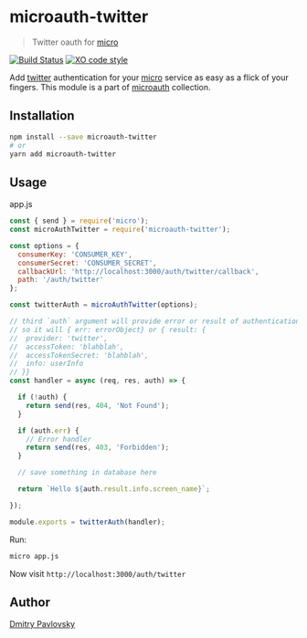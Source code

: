# microauth-twitter
> Twitter oauth for [micro](https://github.com/zeit/micro/)

[![Build Status](https://travis-ci.org/microauth/microauth-twitter.svg?branch=master)](https://travis-ci.org/microauth/microauth-twitter)
[![XO code style](https://img.shields.io/badge/code_style-XO-5ed9c7.svg)](https://github.com/sindresorhus/xo)

Add [twitter](https://twitter.com) authentication for your [micro](https://github.com/zeit/micro/) service as easy as a flick of your fingers.
This module is a part of [microauth](https://github.com/microauth/microauth) collection.

## Installation

```sh
npm install --save microauth-twitter
# or
yarn add microauth-twitter
```

## Usage

app.js
```js
const { send } = require('micro');
const microAuthTwitter = require('microauth-twitter');

const options = {
  consumerKey: 'CONSUMER_KEY',
  consumerSecret: 'CONSUMER_SECRET',
  callbackUrl: 'http://localhost:3000/auth/twitter/callback',
  path: '/auth/twitter'
};

const twitterAuth = microAuthTwitter(options);

// third `auth` argument will provide error or result of authentication
// so it will { err: errorObject} or { result: {
//  provider: 'twitter',
//  accessToken: 'blahblah',
//  accessTokenSecret: 'blahblah',
//  info: userInfo
// }}
const handler = async (req, res, auth) => {

  if (!auth) {
    return send(res, 404, 'Not Found');
  }

  if (auth.err) {
    // Error handler
    return send(res, 403, 'Forbidden');
  }

  // save something in database here

  return `Hello ${auth.result.info.screen_name}`;

});

module.exports = twitterAuth(handler);
```

Run:
```sh
micro app.js
```

Now visit `http://localhost:3000/auth/twitter`


## Author
[Dmitry Pavlovsky](http://palosk.in)
